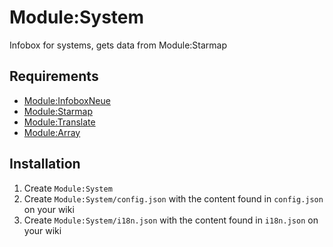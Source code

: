 # Module:System

Infobox for systems, gets data from Module:Starmap

## Requirements
- [Module:InfoboxNeue](https://github.com/The-Star-Citizen-Wikis/SharedModules/tree/master/InfoboxNeue)
- [Module:Starmap](https://github.com/The-Star-Citizen-Wikis/SharedModules/tree/master/Starmap)
- [Module:Translate](https://github.com/The-Star-Citizen-Wikis/SharedModules/tree/master/Translate)
- [Module:Array](https://github.com/The-Star-Citizen-Wikis/SharedModules/tree/master/ThirdParty/runescape.wiki/Array.lua)

## Installation
1. Create `Module:System`
2. Create `Module:System/config.json` with the content found in `config.json` on your wiki 
3. Create `Module:System/i18n.json` with the content found in `i18n.json` on your wiki